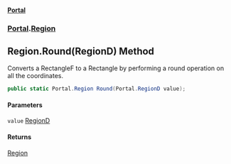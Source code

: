#### [Portal](index.md 'index')
### [Portal](Portal.md 'Portal').[Region](Region.md 'Portal.Region')

## Region.Round(RegionD) Method

Converts a RectangleF to a Rectangle by performing a round operation on all the coordinates.

```csharp
public static Portal.Region Round(Portal.RegionD value);
```
#### Parameters

<a name='Portal.Region.Round(Portal.RegionD).value'></a>

`value` [RegionD](RegionD.md 'Portal.RegionD')

#### Returns
[Region](Region.md 'Portal.Region')